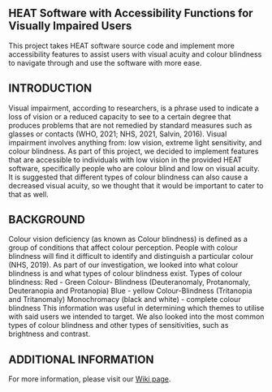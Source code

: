 HEAT Software with Accessibility Functions for Visually Impaired Users
---------------------------------------------------------------------

This project takes HEAT software source code and implement more accessibility features to assist users with visual acuity and colour blindness to navigate through and use the software with more ease. 

INTRODUCTION
----------------------------------------------------------------------
Visual impairment, according to researchers, is a phrase used to indicate a loss of vision or a reduced capacity to see to a certain degree that produces problems that are not remedied by standard measures such as glasses or contacts (WHO, 2021; NHS, 2021, Salvin, 2016). Visual impairment involves anything from: low vision, extreme light sensitivity, and colour blindness. As part of this project, we decided to implement features that are accessible to individuals with low vision in the provided HEAT software, specifically people who are colour blind and low on visual acuity. It is suggested that different types of colour blindness can also cause a decreased visual acuity, so we thought that it would be important to cater to that as well.

BACKGROUND
------------------------------------------------------------------------
Colour vision deficiency (as known as Colour blindness) is defined as a group of conditions that affect colour perception. People with colour blindness will find it difficult to identify and distinguish a particular colour (NHS, 2019). As part of our investigation, we looked into what colour blindness is and what types of colour blindness exist. 
Types of colour blindness:
Red - Green Colour- Blindness (Deuteranomaly, Protanomaly, Deuteranopia and Protanopia)
Blue - yellow Colour-Blindness (Tritanopia and Tritanomaly)
Monochromacy (black and white) - complete colour blindness
This information was useful in determining which themes to utilise with said users we intended to target. We also looked into the most common types of colour blindness and other types of sensitivities, such as brightness and contrast. 

ADDITIONAL INFORMATION 
--------------------------------------------------------------------------
For more information, please visit our [Wiki page](https://git.cs.kent.ac.uk/comp8860/G4/-/wikis/home). 
